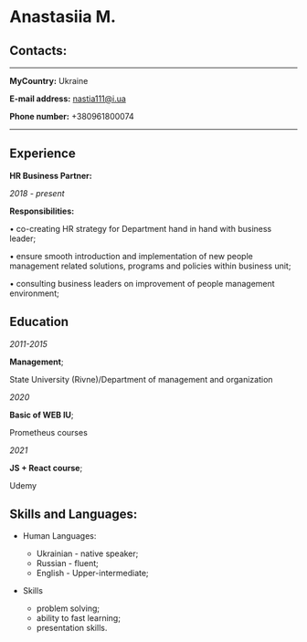Anastasiia M.
============

Contacts:
----------
-------------------     ----------------------------
**MyCountry:**                          Ukraine

**E-mail address:**                     nastia111@i.ua

**Phone number:**                       +380961800074

-------------------     ----------------------------

Experience
----------

**HR Business Partner:**

*2018 - present*

**Responsibilities:**

•	co-creating HR strategy for Department hand in hand with business leader;

•	ensure smooth introduction and implementation of new people management related solutions, programs and policies within business unit;

•	consulting business leaders on improvement of people management environment; 



Education
---------

*2011-2015*   

**Management**; 

State University (Rivne)/Department of management and organization


*2020*

**Basic of WEB IU**; 

Prometheus courses

*2021*

**JS + React course**; 

Udemy


Skills and Languages:
----------------------------------------

* Human Languages:

     * Ukrainian - native speaker;
     * Russian - fluent;
     * English - Upper-intermediate;
     

* Skills
    * problem solving;
    * ability to fast learning;
    * presentation skills.
